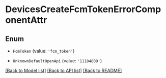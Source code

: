 # DevicesCreateFcmTokenErrorComponentAttr


## Enum

* `FcmToken` (value: `'fcm_token'`)

* `UnknownDefaultOpenApi` (value: `'11184809'`)

[[Back to Model list]](../README.md#documentation-for-models) [[Back to API list]](../README.md#documentation-for-api-endpoints) [[Back to README]](../README.md)
